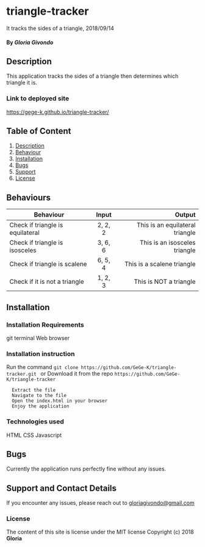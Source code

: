 # triangle-tracker
It tracks the sides of a triangle, 2018/09/14
#### By *Gloria Givondo*
## Description
This application tracks the sides of a triangle then determines which triangle it is.
### Link to deployed site
https://gege-k.github.io/triangle-tracker/
## Table of Content
1. [Description](#description)
2. [Behaviour](#behaviour)
3. [Installation](#installation)
4. [Bugs](#bugs)
5. [Support](#support)
6. [License](#license)
## Behaviours
|Behaviour   | Input     |  Output |
|------------|:---------:|---------------------------------:|
|Check if triangle is equilateral| 2, 2, 2|This is an equilateral triangle|
|Check if triangle is isosceles |3, 6, 6 |This is an isosceles triangle  |
|Check if triangle is scalene   |6, 5, 4 |This is a scalene triangle     |
|Check if it is not a triangle  |1, 2, 3 |This is NOT a triangle         |
## Installation
### Installation Requirements
  git
  terminal
  Web browser
### Installation instruction
Run the command  ```git clone https://github.com/GeGe-K/triangle-tracker.git ```
or
Download it from the repo ```https://github.com/GeGe-K/triangle-tracker ```

```
  Extract the file
  Navigate to the file
  Open the index.html in your browser
  Enjoy the application
```
### Technologies used
HTML
CSS
Javascript
## Bugs
Currently the application runs perfectly fine without any issues.
## Support and Contact Details
If you encounter any issues, please reach out to gloriagivondo@gmail.com
### License
The content of this site is license under the MIT license
Copyright (c) 2018 **Gloria**
